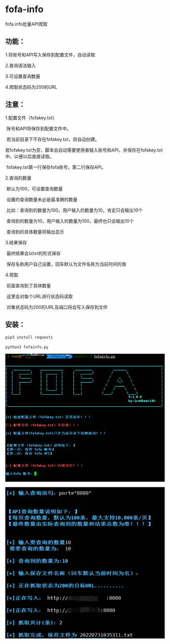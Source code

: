 # fofa-info
fofa.info批量API爬取

## **功能：**

1.将账号和API写入保存到配置文件，自动读取

2.查询语法输入

3.可设置查询数量

4.爬取状态码为200的URL



## **注意：**

1.配置文件（fofakey.txt）

​	账号和API将保存到配置文件中。

​	若当前目录下不存在fofakey.txt，将自动创建。

​	若fofakey.txt为空，脚本会自动需要使用者输入账号和API，并保存在fofakey.txt中，以便以后直接读取。

​	fofakey.txt第一行保存fofa账号，第二行保存API。

2.查询的数量

​	默认为100，可设置查询数量

​	设置的查询数量未必是最准确的数量

​	比如：查询到的数量为100，用户输入的数量为10，肯定只会输出10个

​				查询到的数量为10，用户输入的数量为100，最终也只会输出10个

​	查询到的具体数量将输出显示

3.结果保存

​	最终结果会以txt的形式保存

​	保存名称用户自己设置，回车默认为文件名称为当前时间的值

4.爬取

​	前面查询到了具体数量

​	这里会对每个URL进行状态码读取

​	对重状态码为200的URL及端口将会写入保存到文件



## **安装：**

`pip3 install requests`



`python3 fofainfo.py`



![image-20220731115111279](https://github.com/ice0bear14h/fofa-info/blob/master/image-20220731115111279.png)

![image-20220731115423358](https://github.com/ice0bear14h/fofa-info/blob/master/image-20220731115423358.png)
